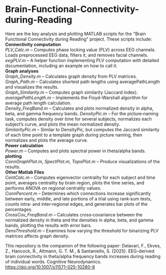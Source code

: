 # Brain-Functional-Connectivity-during-Reading

Here are the key analysis and plotting MATLAB scripts for the "Brain Functional Connectivity during Reading" project. These scripts include:   
**Connectivity computation**  
*PLV_Calc.m* – Computes phase locking value (PLV) across EEG channels. Loads preprocessed EEG data, filters it, and removes facial channels.  
*eegPLV.m* – A helper function implementing PLV computation with detailed documentation, including an example on how to call it.  
**Graph analyses**  
*Graph_Density.m* – Calculates graph density from PLV matrices.  
*Graph_Path.m* – Calculates shortest path lengths using averagePathLength and visualizes the results.  
*Graph_Similarity.m* – Computes graph similarity (Jaccard index).  
*averagePathLength.m* – Implements the Floyd–Warshall algorithm for average path length calculation.  
*Density_FreqBand.m* – Calculates and plots normalized density in alpha, beta, and gamma frequency bands.
*DensityPic.m* – For the picture‑naming task, computes density over time for several subjects, normalizes each subject’s curve, and plots the mean normalized density.  
*SimilarityPic.m* – Similar to DensityPic, but computes the Jaccard similarity of each time point to a template graph during picture naming, then normalizes and plots the average curve.   
**Power calculation**   
*Power.m* – Computes and plots spectral power in theta/alpha bands.  
**plotting**  
*ConnGraphPlot.m*, *SpectPlot.m*, *TopoPlot.m* – Produce visualizations of the results.  
**Other Matlab Files**   
*CentCalc.m* – Computes eigenvector centrality for each subject and time point, averages centrality by brain region, plots the time series, and performs ANOVA on regional centrality values.  
*ConnPercent.m* – Determines which connections increase significantly between early, middle, and late portions of a trial using rank‑sum tests, counts intra‑ and inter‑regional edges, and generates bar plots of the percentages.  
*CrossCov_FreqBand.m* – Calculates cross‑covariance between the normalized density in theta and the densities in alpha, beta, and gamma bands, plotting the results with error bars.  
*DensThreshold.m* – Examines how varying the threshold for binarizing PLV matrices affects graph density.   

This repository is the companion of the following paper: 
Delavari, F., Ekves, Z., Hancock, R., Altmann, G. T. M., & Santaniello, S. (2025). EEG-derived brain connectivity in theta/alpha frequency bands increases during reading of individual words. Cognitive Neurodynamics. https://doi.org/10.1007/s11571-025-10280-8
